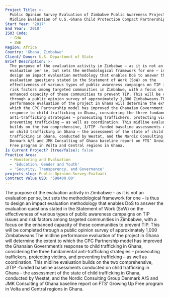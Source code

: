 ```yaml
---
Project Title: >-
  Public Opinion Survey Evaluation of Zimbabwe Public Awareness Project and
  Midline Evaluation of U.S.-Ghana Child Protection Compact Partnership
Start Year: '2017'
End Year: '2018'
ISO3 Code:
  - GHA
  - ZWE
Region: Africa
Country: 'Ghana, Zimbabwe'
Client/ Donor: U.S. Department of State
Brief Description: >-
  The purpose of the evaluation activity in Zimbabwe – as it is not an
  evaluation per se, but sets the methodological framework for one – is thus to
  design an impact evaluation methodology that enables DoS to answer the
  evaluation questions stated in the Statement of Work (SoW) on the
  effectiveness of various types of public awareness campaigns on TIP issues and
  risk factors among targeted communities in Zimbabwe, with a focus on the
  enhanced capacity of these communities to prevent TIP. This will be completed
  through a public opinion survey of approximately 1,000 Zimbabweans.The midline
  performance evaluation of the project in Ghana will determine the extent to
  which the CPC Partnership model has improved the Ghanaian Government’s
  response to child trafficking in Ghana, considering the three fundamental
  anti-trafficking strategies – prosecuting traffickers, protecting victims, and
  preventing trafficking – as well as coordination. This midline evaluation
  builds on the two comprehensive, J/TIP -funded baseline assessments conducted
  on child trafficking in Ghana – the assessment of the state of child
  trafficking in Ghana, conducted by Westat, and the Nordic Consulting Group
  Denmark A/S and JMK Consulting of Ghana baseline report on FTS’ Growing Up
  Free program in Volta and Central regions in Ghana.
Is Current Project? (true/false): false
Practice Area:
  - Monitoring and Evaluation
  - 'Education, Gender and Youth'
  - 'Security, Transparency, and Governance'
projects_slug: Public-Opinion-Survey-Evaluati
Contract Value USD: '598400.00'
---
```

The purpose of the evaluation activity in Zimbabwe – as it is not an evaluation per se, but sets the methodological framework for one – is thus to design an impact evaluation methodology that enables DoS to answer the evaluation questions stated in the Statement of Work (SoW) on the effectiveness of various types of public awareness campaigns on TIP issues and risk factors among targeted communities in Zimbabwe, with a focus on the enhanced capacity of these communities to prevent TIP. This will be completed through a public opinion survey of approximately 1,000 Zimbabweans.The midline performance evaluation of the project in Ghana will determine the extent to which the CPC Partnership model has improved the Ghanaian Government’s response to child trafficking in Ghana, considering the three fundamental anti-trafficking strategies – prosecuting traffickers, protecting victims, and preventing trafficking – as well as coordination. This midline evaluation builds on the two comprehensive, J/TIP -funded baseline assessments conducted on child trafficking in Ghana – the assessment of the state of child trafficking in Ghana, conducted by Westat, and the Nordic Consulting Group Denmark A/S and JMK Consulting of Ghana baseline report on FTS’ Growing Up Free program in Volta and Central regions in Ghana.